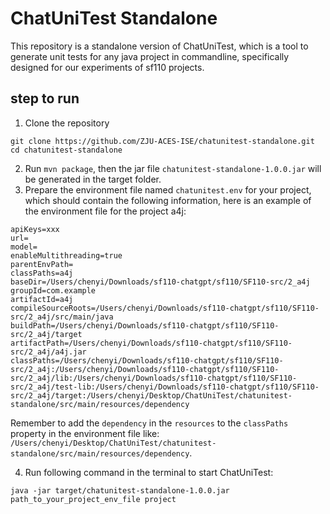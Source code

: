 # ChatUniTest Standalone
This repository is a standalone version of ChatUniTest, which is a tool to generate unit tests for any java project in commandline, specifically designed for our experiments of sf110 projects.
## step to run
1. Clone the repository
```shell
git clone https://github.com/ZJU-ACES-ISE/chatunitest-standalone.git 
cd chatunitest-standalone
```
2. Run `mvn package`, then the jar file `chatunitest-standalone-1.0.0.jar` will be generated in the target folder.
3. Prepare the environment file named `chatunitest.env` for your project, which should contain the following information, here is an example of the environment file for the project a4j:
```shell
apiKeys=xxx
url=
model=
enableMultithreading=true
parentEnvPath=
classPaths=a4j
baseDir=/Users/chenyi/Downloads/sf110-chatgpt/sf110/SF110-src/2_a4j
groupId=com.example
artifactId=a4j
compileSourceRoots=/Users/chenyi/Downloads/sf110-chatgpt/sf110/SF110-src/2_a4j/src/main/java
buildPath=/Users/chenyi/Downloads/sf110-chatgpt/sf110/SF110-src/2_a4j/target
artifactPath=/Users/chenyi/Downloads/sf110-chatgpt/sf110/SF110-src/2_a4j/a4j.jar
classPaths=/Users/chenyi/Downloads/sf110-chatgpt/sf110/SF110-src/2_a4j:/Users/chenyi/Downloads/sf110-chatgpt/sf110/SF110-src/2_a4j/lib:/Users/chenyi/Downloads/sf110-chatgpt/sf110/SF110-src/2_a4j/test-lib:/Users/chenyi/Downloads/sf110-chatgpt/sf110/SF110-src/2_a4j/target:/Users/chenyi/Desktop/ChatUniTest/chatunitest-standalone/src/main/resources/dependency
```
Remember to add the `dependency` in the `resources` to the `classPaths` property in the environment file like: `/Users/chenyi/Desktop/ChatUniTest/chatunitest-standalone/src/main/resources/dependency`.

4. Run following command in the terminal to start ChatUniTest:
```shell
java -jar target/chatunitest-standalone-1.0.0.jar path_to_your_project_env_file project
```